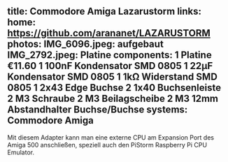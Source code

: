 title: Commodore Amiga Lazarustorm
links:
    home: https://github.com/arananet/LAZARUSTORM
photos:
    IMG_6096.jpeg: aufgebaut
    IMG_2792.jpeg: Platine
components:
    1 Platine €11.60
    1 100nF Kondensator SMD 0805
    1 22µF Kondensator SMD 0805
    1 1kΩ Widerstand SMD 0805
    1 2x43 Edge Buchse
    2 1x40 Buchsenleiste
    2 M3 Schraube
    2 M3 Beilagscheibe
    2 M3 12mm Abstandhalter Buchse/Buchse
systems:
    Commodore Amiga
---
Mit diesem Adapter kann man eine externe CPU am Expansion Port des Amiga 500 anschließen, speziell auch den PiStorm Raspberry Pi CPU Emulator.
